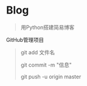 Blog
======================

>用Python搭建简易博客

GitHub管理项目

>git add 文件名
>
>git commit -m "信息"
>
>git push -u origin master

